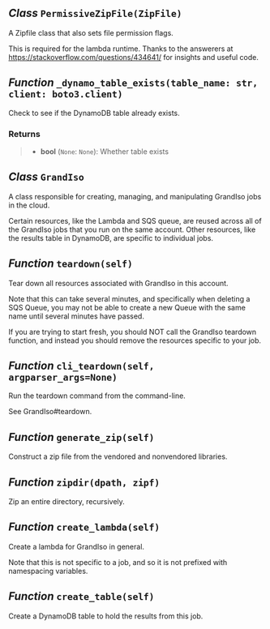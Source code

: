 ## *Class* `PermissiveZipFile(ZipFile)`


A Zipfile class that also sets file permission flags.

This is required for the lambda runtime. Thanks to the answerers at https://stackoverflow.com/questions/434641/ for insights and useful code.



## *Function* `_dynamo_table_exists(table_name: str, client: boto3.client)`


Check to see if the DynamoDB table already exists.

### Returns
> - **bool** (`None`: `None`): Whether table exists



## *Class* `GrandIso`


A class responsible for creating, managing, and manipulating GrandIso jobs in the cloud.

Certain resources, like the Lambda and SQS queue, are reused across all of the GrandIso jobs that you run on the same account. Other resources, like the results table in DynamoDB, are specific to individual jobs.



## *Function* `teardown(self)`


Tear down all resources associated with GrandIso in this account.

Note that this can take several minutes, and specifically when deleting a SQS Queue, you may not be able to create a new Queue with the same name until several minutes have passed.

If you are trying to start fresh, you should NOT call the GrandIso teardown function, and instead you should remove the resources specific to your job.



## *Function* `cli_teardown(self, argparser_args=None)`


Run the teardown command from the command-line.

See GrandIso#teardown.



## *Function* `generate_zip(self)`


Construct a zip file from the vendored and nonvendored libraries.



## *Function* `zipdir(dpath, zipf)`


Zip an entire directory, recursively.


## *Function* `create_lambda(self)`


Create a lambda for GrandIso in general.

Note that this is not specific to a job, and so it is not prefixed with namespacing variables.



## *Function* `create_table(self)`


Create a DynamoDB table to hold the results from this job.


